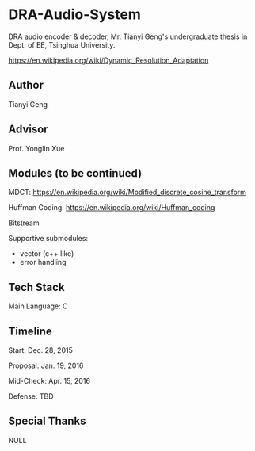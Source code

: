 # DRA-Audio-System
DRA audio encoder &amp; decoder, Mr. Tianyi Geng's undergraduate thesis in Dept. of EE, Tsinghua University.

https://en.wikipedia.org/wiki/Dynamic_Resolution_Adaptation

## Author
Tianyi Geng

## Advisor
Prof. Yonglin Xue

## Modules (to be continued)

MDCT: https://en.wikipedia.org/wiki/Modified_discrete_cosine_transform

Huffman Coding: https://en.wikipedia.org/wiki/Huffman_coding

Bitstream

Supportive submodules:
- vector (c++ like)
- error handling

## Tech Stack

Main Language: C

## Timeline
Start: Dec. 28, 2015

Proposal: Jan. 19, 2016

Mid-Check: Apr. 15, 2016

Defense: TBD

## Special Thanks

NULL
